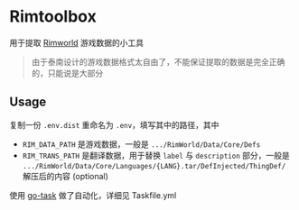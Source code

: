# Rimtoolbox

用于提取 [Rimworld](https://rimworldgame.com/) 游戏数据的小工具

> 由于泰南设计的游戏数据格式太自由了，不能保证提取的数据是完全正确的，只能说是大部分

## Usage

复制一份 `.env.dist` 重命名为 `.env`，填写其中的路径，其中

- `RIM_DATA_PATH` 是游戏数据，一般是 `.../RimWorld/Data/Core/Defs`
- `RIM_TRANS_PATH` 是翻译数据，用于替换 `label` 与 `description` 部分，一般是 `.../RimWorld/Data/Core/Languages/{LANG}.tar/DefInjected/ThingDef/` 解压后的内容 (optional)

使用 [go-task](https://github.com/go-task/task) 做了自动化，详细见 Taskfile.yml
